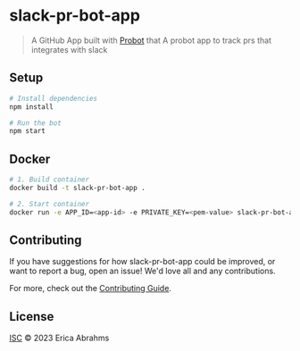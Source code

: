 # slack-pr-bot-app

> A GitHub App built with [Probot](https://github.com/probot/probot) that A probot app to track prs that integrates with slack

## Setup

```sh
# Install dependencies
npm install

# Run the bot
npm start
```

## Docker

```sh
# 1. Build container
docker build -t slack-pr-bot-app .

# 2. Start container
docker run -e APP_ID=<app-id> -e PRIVATE_KEY=<pem-value> slack-pr-bot-app
```

## Contributing

If you have suggestions for how slack-pr-bot-app could be improved, or want to report a bug, open an issue! We'd love all and any contributions.

For more, check out the [Contributing Guide](CONTRIBUTING.md).

## License

[ISC](LICENSE) © 2023 Erica Abrahms
